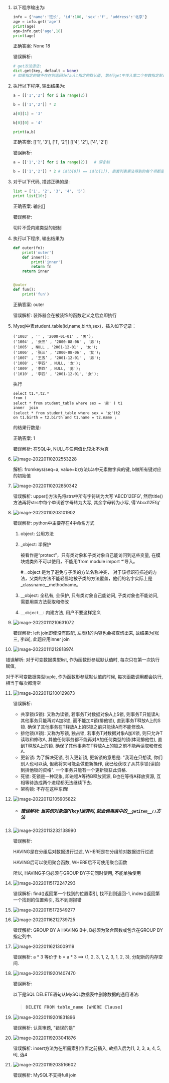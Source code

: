 1. 以下程序输出为:

    ```python
    info = {'name':'班长', 'id':100, 'sex':'f', 'address':'北京'}
    age = info.get('age')
    print(age)
    age=info.get('age',18)
    print(age)
    ```

    正确答案: None 18

    错误解析: 

    ```python
    # get方法语法:
    dict.get(key, default = None)
    # 如果指定的键不存在则返回default指定的默认值, 第4行get中传入第二个参数指定默认值为18, 则返回18
    ```

2. 执行以下程序, 输出结果为:

    ```python
    a = [['1','2'] for i in range(2)]
    
    b = [['1','2']] * 2
    
    a[0][1] = '3'
    
    b[0][0] = '4'
    
    print(a,b) 
    ```

    正确答案: [['1', '3'], ['1', '2']] [['4', '2'], ['4', '2']]

    错误解析:

    ```python
    a = [['1','2'] for i in range(2)]	# 深复制
    
    b = [['1','2']] * 2	# id(b[0]) == id(b[1]), 嵌套列表乘法得到的每个项都是引用
    ```

3. 对于以下代码, 描述正确的是:

    ```python
    list = ['1', '2', '3', '4', '5']
    print list[10:]
    ```

    正确答案: 输出[]

    错误解析:

    切片不受内建类型的限制

4. 执行以下程序, 输出结果为

    ```python
    def outer(fn):
        print('outer')
        def inner():
            print('inner')
            return fn
        return inner
    
    
    @outer
    def fun():
        print('fun')
    ```

    正确答案: outer

    错误解析: 装饰器会在被装饰的函数定义之后立即执行

5. Mysql中表student_table(id,name,birth,sex)，插入如下记录：

    ```mysql
    ('1003' , '' , '2000-01-01' , '男');
    ('1004' , '张三' , '2000-08-06' , '男');
    ('1005' , NULL , '2001-12-01' , '女');
    ('1006' , '张三' , '2000-08-06' , '女');
    ('1007' , ‘王五’ , '2001-12-01' , '男');
    ('1008' , '李四' , NULL, '女');
    ('1009' , '李四' , NULL, '男');
    ('1010' , '李四' , '2001-12-01', '女');
    ```

    执行

    ```mysql
    select t1.*,t2.*
    from (
    select * from student_table where sex = '男' ) t1 
    inner  join 
    (select * from student_table where sex = '女')t2 
    on t1.birth = t2.birth and t1.name = t2.name ; 
    ```

    的结果行数是:

    正确答案: 1

    错误解析: 在SQL中, NULL与任何值比较永不为真

6. ![image-20220110202553228](image-20220110202553228.png)

    解析: fromkeys(seq=a, value=b)方法以a中元素做字典的键, b做所有键对应的初始值

7. ![image-20220110202850342](image-20220110202850342.png)

    错误解析: upper()方法先将strs中所有字符转为大写'ABCD12EFG', 然后title()方法再将strs中每个单词首字母转为大写, 其余字母转为小写, 得'Abcd12Efg'

8. ![image-20220110203101902](image-20220110203101902.png)

    错误解析: python中主要存在4中命名方式

     1. object: 公用方法

     2. _object: 半保护

        被看作是“protect”，只有类对象和子类对象自己能访问到这些变量, 在模块或类外不可以使用，不能用’from module import *’导入。

        \#_\_object 是为了避免与子类的方法名称冲突， 对于该标识符描述的方法，父类的方法不能轻易地被子类的方法覆盖，他们的名字实际上是\_classname\_\_methodname。

     3. __object: 全私有, 全保护, 只有类对象自己能访问, 子类对象也不能访问, 需要用类方法获取和修改

     4. `__object__`: 内建方法, 用户不要这样定义

9. ![image-20220111210631072](imgs/image-20220111210631072.png)

    错误解析: left join即使没有匹配, 左表t1的内容也会被查询出来, 故结果为[张三, 李四], 此题应用inner join

10. ![image-20220111212818974](imgs/image-20220111212818974.png)

  错误解析: 对于可变数据类型list, 作为函数形参赋默认值时, 每次只在第一次执行赋值,

  对于不可变数据类型tuple, 作为函数形参赋默认值的时候, 每次函数调用都会执行, 相当于每次都清空

11. ![image-20220112100129873](imgs/image-20220112100129873.png)

     错误解析:

     - 共享锁(S锁): 又称为读锁, 若事务T对数据对象A上S锁, 则事务T只能读A; 其他事务只能再对A加S锁, 而不能加X锁(排他锁), 直到事务T释放A上的S锁. 确保了其他事务在T释放A上的S锁之前只能读A而不能修改A.
     - 排他锁(X锁): 又称为写锁, 独占锁, 若事务T对数据对象A加X锁, 则只允许T读取和修改A, 其他任何事务都不能再对A加任何类型的锁(体现排他性), 直到T释放A上的锁. 确保了其他事务在T释放A上的锁之前不能再读取和修改A.
     - 更新锁: 为了解决死锁, 引入更新锁, 更新锁的意思是: "我现在只想读, 你们别人也可以读, 但我将来可能会做更新操作, 我已经获取了从共享锁(读锁)到排他锁的资格". 一个事务只能有一个更新锁获此资格.
     - 死锁: 死锁是一种现象, 即进程A等待B释放资源, B也在等待A释放资源, 互相等待造成两个进程都无法继续下去.
     - 架构锁: 不存在这种东西!

12. ![image-20220112105905822](imgs/image-20220112105905822.png)

     - ##### 错误解析: 当实例对象做P[key]运算时, 就会调用类中的`__getitem__()`方法

13. ![image-20220113232138990](imgs/image-20220113232138990.png)

     错误解析:

     HAVING是在分组后对数据进行过滤, WHERE是在分组前对数据进行过滤

     HAVING后可以使用聚合函数, WHERE后不可使用聚合函数

     所以, HAVING子句必须与GROUP BY子句同时使用, 不能单独使用

14. ![image-20220115172247293](imgs/image-20220115172247293.png)

     错误解析: find()返回第一个找到的位置索引, 找不到则返回-1, index()返回第一个找到的位置索引, 找不到则报错

15. ![image-20220115172549277](imgs/image-20220115172549277.png)

16. ![image-20220116212739725](imgs/image-20220116212739725.png)

     错误解析: GROUP BY A HAVING B中, B必须为聚合函数或包含在GROUP BY指定列中.

17. ![image-20220116213009119](imgs/image-20220116213009119.png)

     错误解析: a * 3 等价于 b = a * 3 ==> (1, 2, 3, 1, 2, 3, 1, 2, 3), 分配新的内存空间.

18. ![image-20220119201407470](imgs/image-20220119201407470.png)

     错误解析: 

     以下是SQL DELETE语句从MySQL数据表中删除数据的通用语法:

     > ### `DELETE FROM table_name [WHERE Clause]`

19. ![image-20220119201831896](imgs/image-20220119201831896.png)

     错误解析: 认真审题, "错误的是"

20. ![image-20220119203041876](imgs/image-20220119203041876.png)

     错误解析: insert方法为在所需索引位置之前插入, 故插入后为[1, 2, 3, a, 4, 5, 6], 选4

21. ![image-20220119203516602](imgs/image-20220119203516602.png)

     错误解析: MySQL不支持full join



